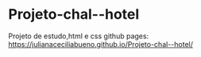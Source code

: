 # Projeto-chal--hotel
Projeto de estudo,html e css
github pages: https://julianaceciliabueno.github.io/Projeto-chal--hotel/
